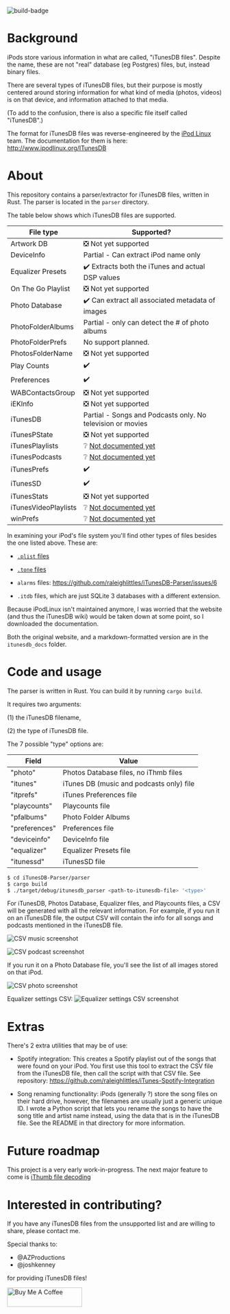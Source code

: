 ![build-badge](https://github.com/raleighlittles/iTunesDB-Parser/actions/workflows/main.yml/badge.svg)

# Background

iPods store various information in what are called, "iTunesDB files". Despite the name, these are not "real" database (eg Postgres) files, but, instead binary files.

There are several types of iTunesDB files, but their purpose is mostly centered around storing information for what kind of media (photos, videos) is on that device, and information attached to that media.

(To add to the confusion, there is also a specific file itself called "iTunesDB".)

The format for iTunesDB files was reverse-engineered by the [iPod Linux](https://en.wikipedia.org/wiki/IPodLinux) team. The documentation for them is here: http://www.ipodlinux.org/ITunesDB

# About

This repository contains a parser/extractor for iTunesDB files, written in Rust. The parser is located in the `parser` directory.

The table below shows which iTunesDB files are supported.

| File type            | Supported?                                                                                    |
| -------------------- | --------------------------------------------------------------------------------------------- |
| Artwork DB           | :negative_squared_cross_mark: Not yet supported                                               |
| DeviceInfo           | Partial - Can extract iPod name only                                                          |
| Equalizer Presets    | :heavy_check_mark: Extracts both the iTunes and actual DSP values                             |
| On The Go Playlist   | :negative_squared_cross_mark: Not yet supported                                               |
| Photo Database       | :heavy_check_mark: Can extract all associated metadata of images                              |
| PhotoFolderAlbums    | Partial - only can detect the # of photo albums                                               |
| PhotoFolderPrefs     | No support planned.                                                                           |
| PhotosFolderName     | :negative_squared_cross_mark: Not yet supported                                               |
| Play Counts          | :heavy_check_mark:                                                                            |
| Preferences          | :heavy_check_mark:                                                                            |
| WABContactsGroup     | :negative_squared_cross_mark: Not yet supported                                               |
| iEKInfo              | :negative_squared_cross_mark: Not yet supported                                               |
| iTunesDB             | Partial - Songs and Podcasts only. No television or movies                                    |
| iTunesPState         | :negative_squared_cross_mark: Not yet supported                                               |
| iTunesPlaylists      | :grey_question: [Not documented yet](http://www.ipodlinux.org/ITunesDB/#iTunesPlaylists)      |
| iTunesPodcasts       | :grey_question: [Not documented yet](http://www.ipodlinux.org/ITunesDB/#iTunesPodcasts)       |
| iTunesPrefs          | :heavy_check_mark:                                                                            |
| iTunesSD             | :heavy_check_mark:                                                                            |
| iTunesStats          | :negative_squared_cross_mark: Not yet supported                                               |
| iTunesVideoPlaylists | :grey_question: [Not documented yet](http://www.ipodlinux.org/ITunesDB/#iTunesVideoPlaylists) |
| winPrefs             | :grey_question: [Not documented yet](http://www.ipodlinux.org/ITunesDB/#winPrefs_File)        |

In examining your iPod's file system you'll find other types of files besides the one listed above. These are:

-   [`.plist` files](https://en.wikipedia.org/wiki/Property_list)

-   [`.tone` files](https://github.com/raleighlittles/iPod_tone_file_player)

-   `alarms` files: https://github.com/raleighlittles/iTunesDB-Parser/issues/6

-   `.itdb` files, which are just SQLite 3 databases with a different extension.

Because iPodLinux isn't maintained anymore, I was worried that the website (and thus the iTunesDB wiki) would be taken down at some point, so I downloaded the documentation.

Both the original website, and a markdown-formatted version are in the `itunesdb_docs` folder.

# Code and usage

The parser is written in Rust. You can build it by running `cargo build`.

It requires two arguments:

(1) the iTunesDB filename,

(2) the type of iTunesDB file.

The 7 possible "type" options are:

| Field         | Value                                    |
| ------------- | ---------------------------------------- |
| "photo"       | Photos Database files, no iThmb files    |
| "itunes"      | iTunes DB (music and podcasts only) file |
| "itprefs"     | iTunes Preferences file                  |
| "playcounts"  | Playcounts file                          |
| "pfalbums"    | Photo Folder Albums                      |
| "preferences" | Preferences file                         |
| "deviceinfo"  | DeviceInfo file                          |
| "equalizer"   | Equalizer Presets file                   |
| "itunessd"    | iTunesSD file                            |

```bash
$ cd iTunesDB-Parser/parser
$ cargo build
$ ./target/debug/itunesdb_parser <path-to-itunesdb-file> '<type>'
```

For iTunesDB, Photos Database, Equalizer files, and Playcounts files, a CSV will be generated with all the relevant information. For example, if you run it on an iTunesDB file, the output CSV will contain the info for all songs and podcasts mentioned in the iTunesDB file.

![CSV music screenshot](./docs/20230716_music-csv.png)

![CSV podcast screenshot](./docs/2023122_podcasts-csv.png)

If you run it on a Photo Database file, you'll see the list of all images stored on that iPod.

![CSV photo screenshot](./docs/20230715_photodatabase-csv.png)

Equalizer settings CSV: ![Equalizer settings CSV screenshot](./docs/20241126_equalizer-csv-example.png)

# Extras

There's 2 extra utilities that may be of use:


-   Spotify integration: This creates a Spotify playlist out of the songs that were found on your iPod. You first use this tool to extract the CSV file from the iTunesDB file, then call the script with that CSV file. See repository: https://github.com/raleighlittles/iTunes-Spotify-Integration

-   Song renaming functionality: iPods (generally ?) store the song files on their hard drive, however, the filenames are usually just a generic unique ID. I wrote a Python script that lets you rename the songs to have the song title and artist name instead, using the data that is in the iTunesDB file. See the README in that directory for more information.

# Future roadmap

This project is a very early work-in-progress. The next major feature to come is [iThumb file decoding](https://github.com/raleighlittles/iTunesDB-Parser/issues/4)

# Interested in contributing?

If you have any iTunesDB files from the unsupported list and are willing to share, please contact me.

Special thanks to:

-   @AZProductions
-   @joshkenney

for providing iTunesDB files!

<a href="https://www.buymeacoffee.com/raleighlittles" target="_blank"><img src="https://cdn.buymeacoffee.com/buttons/default-orange.png" alt="Buy Me A Coffee" height="45" width="175"></a>
